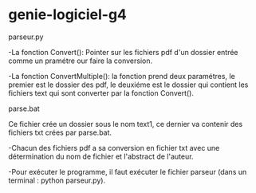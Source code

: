 # genie-logiciel-g4
parseur.py

-La fonction Convert(): Pointer sur les fichiers pdf d'un dossier entrée comme un pramétre our faire la conversion. 

-La fonction ConvertMultiple(): la fonction prend deux paramétres, le premier est le dossier des pdf, le deuxiéme est le dossier qui contient les fichiers text qui sont converter par la fonction Convert().
 
 parse.bat
 
 
 Ce fichier crée un dossier sous le nom text1, ce dernier va contenir des fichiers txt crées par parse.bat. 
 
 
-Chacun des fichiers pdf a sa conversion en fichier txt avec une détermination du nom de fichier et l'abstract de l'auteur.

-Pour exécuter le programme, il faut exécuter le fichier parseur (dans un terminal : python parseur.py).

